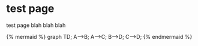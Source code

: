 # test page

test page blah blah blah

{% mermaid %}
graph TD;
  A-->B;
  A-->C;
  B-->D;
  C-->D;
{% endmermaid %}
